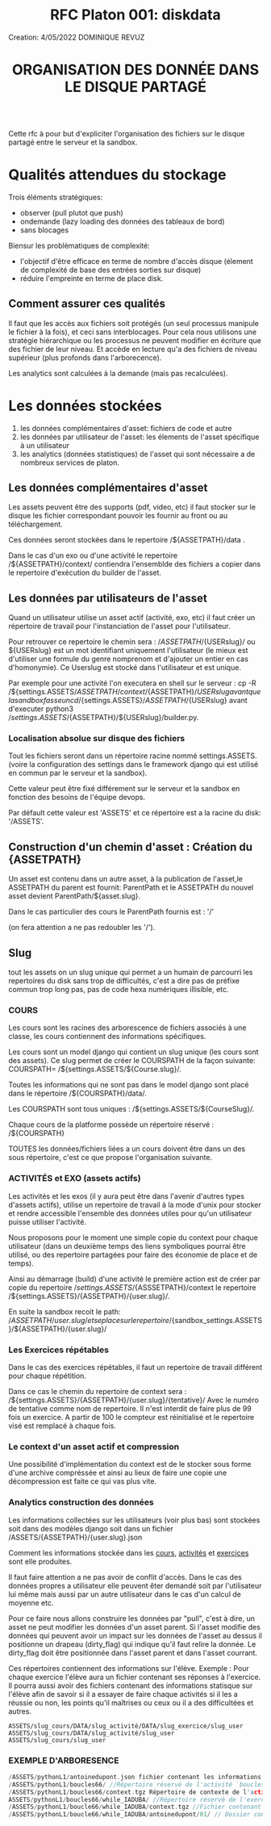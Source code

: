 <h1 style="text-align:center"> RFC Platon 001: diskdata</h1>

Creation: 4/05/2022 DOMINIQUE REVUZ

<h1 style="text-align:center"> ORGANISATION DES DONNÉE DANS LE DISQUE PARTAGÉ </h1>
</br></br>





Cette rfc à pour but d'expliciter l'organisation des fichiers sur le disque partagé entre le serveur et la sandbox.

# Qualités attendues du stockage

Trois éléments stratégiques:
 - observer (pull plutot que push)
 - ondemande (lazy loading des données des tableaux de bord)
 - sans blocages 

Biensur les problèmatiques de complexité:
 - l'objectif d'être efficace en terme de nombre d'accès disque (élement de complexité de base des entrées sorties sur disque)
 - réduire l'empreinte en terme de place disk. 

## Comment assurer ces qualités

Il faut que les accès aux fichiers soit protégés (un seul processus manipule le fichier à la fois), et ceci sans interblocages. Pour cela nous utilisons une stratégie hiérarchique ou les processus ne peuvent modifier en écriture que des fichier de leur niveau. Et accède en lecture qu'a des fichiers de niveau supérieur (plus profonds dans l'arborecence).

Les analytics sont calculées à la demande (mais pas recalculées).


# Les données stockées

1) les données complémentaires d'asset: fichiers de code et autre 
2) les données par utilisateur de l'asset: les élements de l'asset spécifique à un utilisateur 
3) les analytics (données statistiques) de l'asset qui sont nécessaire a de nombreux services de platon.

## Les données complémentaires d'asset

Les assets peuvent être des supports (pdf, video, etc) il faut stocker sur le disque les fichier correspondant pouvoir les fournir au front ou au téléchargement. 

Ces données seront stockées dans le repertoire /${ASSETPATH}/data . 

Dans le cas d'un exo ou d'une activité le repertoire  /${ASSETPATH}/context/ contiendra l'ensemblde des fichiers a copier dans le repertoire d'exécution du builder de l'asset. 

## Les données par utilisateurs de l'asset 

Quand un utilisateur utilise un asset actif (activité, exo, etc) il faut créer un répertoire de travail pour l'instanciation de l'asset pour l'utilisateur.

Pour retrouver ce repertoire le chemin sera : /${ASSETPATH}/${USERslug}/  ou ${USERslug} est un mot identifiant uniquement l'utilisateur (le mieux est d'utiliser une formule du genre nomprenom et d'ajouter un entier en cas d'homonymie). Ce Userslug est stocké dans l'utilisateur et est unique.

Par exemple pour une activité l'on executera en shell  sur le serveur : cp -R /${settings.ASSETS/${ASSETPATH}/context /${ASSETPATH}/${USERslug}
avant que la sandbox fasse un cd /${settings.ASSETS}/${ASSETPATH}/${USERslug} avant d'executer  python3  /${settings.ASSETS}/${ASSETPATH}/${USERslug}/builder.py.


### Localisation absolue sur disque des fichiers 

Tout les fichiers seront dans un répertoire racine nommé settings.ASSETS.
(voire la configuration des settings dans le framework django qui est utilisé en commun par le serveur et la sandbox).

Cette valeur peut être fixé différement sur le serveur et la sandbox en fonction des besoins de l'équipe devops.

Par défault cette valeur est 'ASSETS' et ce répertoire est a la racine du disk: '/ASSETS'.

## Construction d'un chemin d'asset  : Création du {ASSETPATH}

Un asset est contenu dans un autre asset, à la publication de l'asset,le ASSETPATH du parent est fournit: ParentPath et le ASSETPATH du nouvel asset devient ParentPath/${asset.slug}.

Dans le cas particulier des cours le ParentPath fournis est : '/'

(on fera attention a ne pas redoubler les '/').

## Slug 

tout les  assets on un slug unique qui permet a un humain de parcourri les repertoires du disk sans trop de difficultés, c'est a dire pas de préfixe commun trop long pas, pas de code hexa numériques illisible, etc.

### COURS

Les cours sont les racines des arborescence de fichiers associés à une classe,
les cours contiennent des informations spécifiques. 

Les cours sont un model django qui contient un slug unique (les cours sont des assets). 
Ce slug permet de créer le COURSPATH de la façon suivante:
COURSPATH= /${settings.ASSETS/${Course.slug}/.

Toutes les informations qui ne sont pas dans le model django sont placé dans le répertoire /${COURSPATH}/data/.

Les COURSPATH sont tous uniques : /${settings.ASSETS/${CourseSlug}/.

Chaque cours de la platforme possède un répertoire réservé : /${COURSPATH}

TOUTES  les données/fichiers liées a un cours doivent être dans un des sous répertoire, c'est ce que propose l'organisation suivante.



### ACTIVITÉS et EXO (assets actifs)

Les activités et les exos (il y aura peut être dans l'avenir d'autres types d'assets actifs), utilise un repertoire de travail à la mode d'unix pour stocker et rendre accessible l'ensemble des données utiles pour qu'un utilisateur puisse utiliser l'activité.

Nous proposons pour le moment une simple copie du context pour chaque utilisateur (dans un deuxième temps des liens symboliques pourrai être utilisé, ou des repertoire partagées pour faire des économie de place et de temps).

Ainsi au démarrage (build) d'une activité le première action est de créer par copie du repertoire /${settings.ASSETS}/${ASSSETPATH}/context le repertoire /${settings.ASSETS}/{ASSETPATH}/{user.slug}/.

En suite la sandbox recoit le path: /${ASSETPATH}/{user.slug}/ et se place sur le repertoire /${sandbox_settings.ASSETS}/${ASSETPATH}/{user.slug}/



### Les Exercices répétables 

Dans le cas des exercices répétables, il faut un repertoire de travail différent pour chaque répétition. 

Dans ce cas le chemin du repertoire de context sera : /${settings.ASSETS}/{ASSETPATH}/{user.slug}/{tentative}/
Avec le numéro de tentative comme nom de repertoire.
Il n'est interdit de faire plus de 99 fois un exercice. A partir de 100 le compteur est réinitialisé et le repertoire visé est remplacé à chaque fois.


### Le context d'un asset actif et compression

Une possibilité d'implémentation du context est de le stocker sous forme d'une archive compréssée et ainsi au lieux de faire une copie une décompression est faite ce qui vas plus vite.


### Analytics construction des données

Les informations collectées sur les utilisateurs (voir plus bas) sont stockées soit dans des modèles django soit dans un fichier /ASSETS/{ASSETPATH}/{user.slug}.json

Comment les informations stockée dans les [cours](#cours), [activités](#activités) et [exercices](#exercice) sont elle produites. 

Il faut faire attention a ne pas avoir de conflit d'accès. 
Dans le cas des données propres a utilisateur elle peuvent êter demandé soit par l'utilisateur lui même mais aussi par un autre utilisateur dans le cas d'un calcul de moyenne etc.

Pour ce faire nous allons construire les données par "pull", c'est à dire, un asset ne peut modifier les données d'un asset parent. Si l'asset modifie des données qui peuvent avoir un impact sur les données de l'asset au dessus il positionne un drapeau (dirty_flag) qui indique qu'il faut relire la donnée. Le dirty_flag doit être positionnée dans l'asset parent et dans l'asset courrant. 



Ces répertoires contiennent des informations sur l'élève. Exemple : Pour chaque exercice l'élève aura un fichier contenant ses réponses à l'exercice. Il pourra aussi avoir des fichiers contenant des informations statisque sur l'élève afin de savoir si il a essayer de faire chaque activités si il les a réussie ou non, les points qu'il maîtrises ou ceux ou il a des difficultées et autres.  

 `ASSETS/slug_cours/DATA/slug_activité/DATA/slug_exercice/slug_user`
 `ASSETS/slug_cours/DATA/slug_activité/slug_user`
 `ASSETS/slug_cours/slug_user`



### EXEMPLE D'ARBORESENCE

```c
/ASSETS/pythonL1/antoinedupont.json fichier contenant les informations de monsieur DUPONT dans le cours de python de L1
/ASSETS/pythonL1/boucles66/ //Répertoire réservé de l'activité `boucles` du cours de python/
/ASSETS/pythonL1/boucles66/context.tgz Répertoire de contexte de l'activité `boucles` du cours de python sous forme d'archive
ASSETS/pythonL1/boucles66/while_IADUBA/ //Répertoire réservé de l'exercice `while`dans l'activité `boucles` 
/ASSETS/pythonL1/boucle66/while_IADUBA/context.tgz //Fichier contenant un environnement compressé avec toutes les données de l'exercice `while`
/ASSETS/pythonL1/boucle66/while_IADUBA/antoinedupont/01/ // Dossier content les réponses de `DUPONT` à l'exercice `boucles` qui est un exercice répétable.
```
